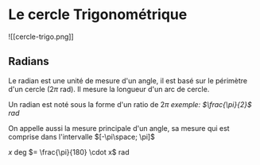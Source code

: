 # Le cercle Trigonométrique
![[cercle-trigo.png]]

## Radians

Le radian est une unité de mesure d'un angle, il est basé sur le périmètre d'un cercle ($2\pi$ rad). Il mesure la longueur d'un arc de cercle.

Un radian est noté sous la forme d'un ratio de $2\pi$
*exemple: $\frac{\pi}{2}$ rad*

On appelle aussi la mesure principale d'un angle, sa mesure qui est comprise dans l'intervalle $[-\pi\space; \pi]$

$x$ deg $= \frac{\pi}{180} \cdot x$ rad

